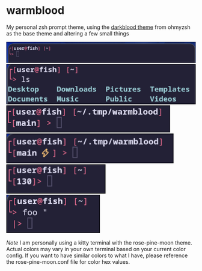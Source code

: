 # warmblood

My personal zsh prompt theme, using the [darkblood theme](https://github.com/ohmyzsh/ohmyzsh/blob/master/themes/darkblood.zsh-theme) from ohmyzsh as the base theme and altering a few small things

![home directory basic](images/base.png)
![ls example](images/ls.png)
![clean git branch](images/git_clean.png)
![dirty git branch](images/git_dirty.png)
![return status](images/return_status.png)
![PS2 line](images/PS2.png)

*Note* I am personally using a kitty terminal with the rose-pine-moon theme. Actual colors may vary in your own terminal based on your current color config. If you want to have similar colors to what I have, please reference the rose-pine-moon.conf file for color hex values.
